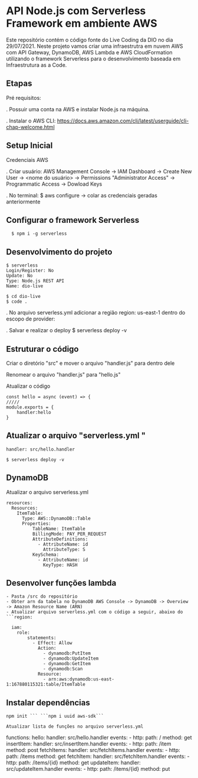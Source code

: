 # API Node.js com Serverless Framework em ambiente AWS
Este repositório contém o código fonte do Live Coding da DIO no dia 29/07/2021. Neste projeto vamos criar uma infraestrutra em nuvem AWS com API Gateway, DynamoDB, AWS Lambda e AWS CloudFormation utilizando o framework Serverless para o desenvolvimento baseada em Infraestrutura as a Code.

## Etapas
Pré requisitos:

. Possuir uma conta na AWS e instalar Node.js na máquina.

. Instalar o AWS CLI: https://docs.aws.amazon.com/cli/latest/userguide/cli-chap-welcome.html

## Setup Inicial
Credenciais AWS

. Criar usuário: AWS Management Console -> IAM Dashboard -> Create New User -> <nome do usuário> -> Permissions "Administrator Access" -> Programmatic Access -> Dowload Keys

. No terminal: $ aws configure -> colar as credenciais geradas anteriormente

## Configurar o framework Serverless
```
  $ npm i -g serverless
```
## Desenvolvimento do projeto
```
$ serverless
Login/Register: No
Update: No
Type: Node.js REST API
Name: dio-live
```
```
$ cd dio-live
$ code .
```
. No arquivo serverless.yml adicionar a região region: us-east-1 dentro do escopo de provider:

. Salvar e realizar o deploy $ serverless deploy -v

## Estruturar o código
Criar o diretório "src" e mover o arquivo "handler.js" para dentro dele

Renomear o arquivo "handler.js" para "hello.js"

Atualizar o código
```
const hello = async (event) => {
/////
module.exports = {
    handler:hello
}
```

## Atualizar o arquivo "serverless.yml "
```
handler: src/hello.handler
```
```
$ serverless deploy -v
```

## DynamoDB
Atualizar o arquivo serverless.yml
```
resources:
  Resources:
    ItemTable:
      Type: AWS::DynamoDB::Table
      Properties:
          TableName: ItemTable
          BillingMode: PAY_PER_REQUEST
          AttributeDefinitions:
            - AttributeName: id
              AttributeType: S
          KeySchema:
            - AttributeName: id
              KeyType: HASH
```

## Desenvolver funções lambda
```
- Pasta /src do repositório
- Obter arn da tabela no DynamoDB AWS Console -> DynamoDB -> Overview -> Amazon Resource Name (ARN)
- Atualizar arquivo serverless.yml com o código a seguir, abaixo do ```region:
```
```
  iam:
    role:
        statements:
          - Effect: Allow
            Action:
              - dynamodb:PutItem
              - dynamodb:UpdateItem
              - dynamodb:GetItem
              - dynamodb:Scan
            Resource:
              - arn:aws:dynamodb:us-east-1:167880115321:table/ItemTable
```

## Instalar dependências
```
npm init ``` ```npm i uuid aws-sdk```

Atualizar lista de funções no arquivo serverless.yml
```
functions:
hello:
  handler: src/hello.handler
  events:
    - http:
        path: /
        method: get
insertItem:
  handler: src/insertItem.handler
  events:
    - http:
        path: /item
        method: post
fetchItems:
  handler: src/fetchItems.handler
  events:
    - http:
        path: /items
        method: get
fetchItem:
  handler: src/fetchItem.handler
  events:
    - http:
        path: /items/{id}
        method: get
updateItem:
  handler: src/updateItem.handler
  events:
    - http:
        path: /items/{id}
        method: put
```